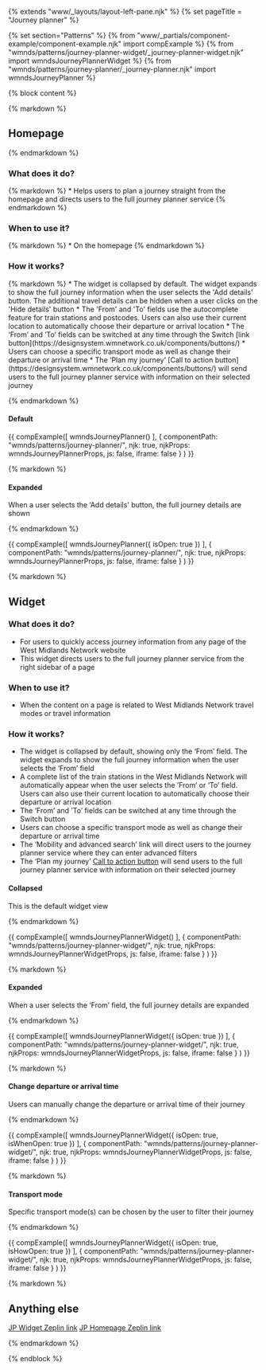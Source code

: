 {% extends "www/_layouts/layout-left-pane.njk" %} 
{% set pageTitle = "Journey planner" %}

{% set section="Patterns" %}
{% from "www/_partials/component-example/component-example.njk" import compExample %}
{% from "wmnds/patterns/journey-planner-widget/_journey-planner-widget.njk" import wmndsJourneyPlannerWidget %}
{% from "wmnds/patterns/journey-planner/_journey-planner.njk" import wmndsJourneyPlanner %}


{% block content %}

{% markdown %}
  ## Homepage
{% endmarkdown %} 

  <h3 id="homepage-what-does-it-do"> What does it do? </h3>
{% markdown %}
  * Helps users to plan a journey straight from the homepage and directs users to the full journey planner service
{% endmarkdown %} 

  <h3 id="homepage-when-to-use-it"> When to use it?</h3>
{% markdown %} 
  * On the homepage
{% endmarkdown %} 

  <h3 id="homepage-how-it-works">How it works?</h3>
{% markdown %} 
  * The widget is collapsed by default. The widget expands to show the full journey information when the user selects the 'Add details' button. The additional travel details can be hidden when a user clicks on the 'Hide details' button
  * The 'From' and 'To' fields use the autocomplete feature for train stations and postcodes. Users can also use their current location to automatically choose their departure or arrival location
  * The ‘From’ and ’To’ fields can be switched at any time through the Switch [link button](https://designsystem.wmnetwork.co.uk/components/buttons/)
  * Users can choose a specific transport mode as well as change their departure or arrival time
  * The ‘Plan my journey’ [Call to action button](https://designsystem.wmnetwork.co.uk/components/buttons/) will send users to the full journey planner service with information on their selected journey

{% endmarkdown %} 

  <h4 id="homepage-default">Default</h4>
  

  {{
    compExample([
        wmndsJourneyPlanner()
      ], {
        componentPath: "wmnds/patterns/journey-planner/",
        njk: true,
        njkProps: wmndsJourneyPlannerProps,
        js: false,
        iframe: false
      }
    )
  }} 

{% markdown %} 
  <h4 id="homepage-expanded"> Expanded </h4>
  When a user selects the ‘Add details' button, the full journey details are shown
  
{% endmarkdown %} 

{{
  compExample([
      wmndsJourneyPlanner({
        isOpen: true
      })
    ], {
      componentPath: "wmnds/patterns/journey-planner/",
      njk: true,
      njkProps: wmndsJourneyPlannerProps,
      js: false,
      iframe: false
    }
  )
}} 

{% markdown %} 




  ## Widget

  ### What does it do?
  * For users to quickly access journey information from any page of the West Midlands Network website
  * This widget directs users to the full journey planner service from the right sidebar of a page

  ### When to use it?
  * When the content on a page is related to West Midlands Network travel modes or travel information

  ### How it works?
  * The widget is collapsed by default, showing only the ‘From’ field. The widget expands to show the full journey information when the user selects the ‘From’ field
  * A complete list of the train stations in the West Midlands Network will automatically appear when the user selects the ’From’ or ‘To’ field. Users can also use their current location to automatically choose their departure or arrival location
  * The ‘From’ and ’To’ fields can be switched at any time through the Switch button
  * Users can choose a specific transport mode as well as change their departure or arrival time
  * The ‘Mobility and advanced search’ link will direct users to the journey planner service where they can enter advanced filters
  * The ‘Plan my journey’ [Call to action button](https://designsystem.wmnetwork.co.uk/components/buttons/) will send users to the full journey planner service with information on their selected journey

  #### Collapsed
  This is the default widget view

{% endmarkdown %}

{{
  compExample([
      wmndsJourneyPlannerWidget()
    ], {
      componentPath: "wmnds/patterns/journey-planner-widget/",
      njk: true,
      njkProps: wmndsJourneyPlannerWidgetProps,
      js: false,
      iframe: false
    }
  )
}} 

{% markdown %}

  #### Expanded
  When a user selects the ‘From’ field, the full journey details are expanded

{% endmarkdown %}

{{
  compExample([
      wmndsJourneyPlannerWidget({
        isOpen: true
      })
    ], {
      componentPath: "wmnds/patterns/journey-planner-widget/",
      njk: true,
      njkProps: wmndsJourneyPlannerWidgetProps,
      js: false,
      iframe: false
    }
  )
}}



{% markdown %}

  #### Change departure or arrival time
  Users can manually change the departure or arrival time of their journey

{% endmarkdown %}


{{
  compExample([
      wmndsJourneyPlannerWidget({
        isOpen: true,
        isWhenOpen: true
      })
    ], {
      componentPath: "wmnds/patterns/journey-planner-widget/",
      njk: true,
      njkProps: wmndsJourneyPlannerWidgetProps,
      js: false,
      iframe: false
    }
  )
}}


{% markdown %}

  #### Transport mode
  Specific transport mode(s) can be chosen by the user to filter their journey

{% endmarkdown %}

{{
  compExample([
      wmndsJourneyPlannerWidget({
        isOpen: true,
        isHowOpen: true
      })
    ], {
      componentPath: "wmnds/patterns/journey-planner-widget/",
      njk: true,
      njkProps: wmndsJourneyPlannerWidgetProps,
      js: false,
      iframe: false
    }
  )
}}

{% markdown %}
  ## Anything else
  [JP Widget Zeplin link](https://zpl.io/V1EwnoZ)
  [JP Homepage Zeplin link](https://zpl.io/br3wXp1)

{% endmarkdown %}



{% endblock %}